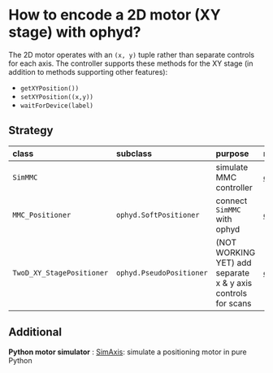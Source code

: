 # How to encode a 2D motor (XY stage) with ophyd?

The 2D motor operates with an `(x, y)` tuple rather than separate
controls for each axis.  The controller supports these methods for the
XY stage (in addition to methods supporting other features):

* `getXYPosition())`
* `setXYPosition((x,y))`
* `waitForDevice(label)`

## Strategy

class | subclass | purpose | notebook
:--- | :--- | :--- | :---
`SimMMC` | | simulate MMC controller | [demonstrate_SimMMC_controller](https://nbviewer.jupyter.org/github/prjemian/2DMotorXY/blob/main/demonstrate_SimMMC_controller.ipynb)
`MMC_Positioner` | `ophyd.SoftPositioner` | connect `SimMMC` with ophyd | [demonstrate_MMC_Positioner](https://nbviewer.jupyter.org/github/prjemian/2DMotorXY/blob/main/demonstrate_MMC_Positioner.ipynb)
`TwoD_XY_StagePositioner` | `ophyd.PseudoPositioner` | (NOT WORKING YET) add separate x & y axis controls for scans | [demonstrate_TwoD_XY_StagePositioner](https://nbviewer.jupyter.org/github/prjemian/2DMotorXY/blob/main/demonstrate_TwoD_XY_StagePositioner.ipynb)

## Additional

**Python motor simulator** : 
    [SimAxis](https://nbviewer.jupyter.org/github/prjemian/2DMotorXY/blob/main/reference/SimAxis.ipynb): simulate a positioning motor in pure Python
